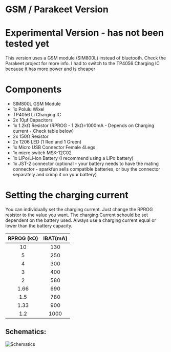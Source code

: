 # GSM / Parakeet Version

# Experimental Version - has not been tested yet

This version uses a GSM module (SIM800L) instead of bluetooth. Check the Parakeet project for more info.
I had to switch to the TP4056 Charging IC because it has more power and is cheaper

# Components

- SIM800L GSM Module
- 1x Polulu Wixel
- TP4056 Li Charging IC
- 2x 10μf Capacitors
- 1x 1.2kΩ Resistor (RPROG - 1.2kΩ=1000mA - Depends on Charging current - Check table below)
- 2x 150Ω Resistor
- 2x 1206 LED (1 Red and 1 Green)
- 1x Micro USB Connector Female 4Legs
- 1x micro switch MSK-12C02
- 1x LiPo/Li-ion Battery (I recommend using a LiPo battery)
- 1x JST-2 connector (optional - your battery needs to have the mating connector - sparkfun sells compatible batteries, or buy the connector separately and crimp it on your battery)

# Setting the charging current

You can individually set the charging current. Just change the RPROG resistor to the value you want.
The charging Current schould be set dependent on the battery used. Always use a charging current equal or lower than the battery capacity.

|RPROG (kΩ)|IBAT(mA)| 
|:--------:|:------:|
|10        |130     |
|5         |250     |
|4         |300     |
|3         |400     |
|2         |580     |
|1.66      |690     |
|1.5       |780     |
|1.33      |900     |
|1.2       |1000    |


## Schematics:

![Schematics](https://github.com/mzst123/Xdrip-Lipo-Board/blob/master/Other%20Versions/GSM-Parakeet/Parakeet-sch.png)